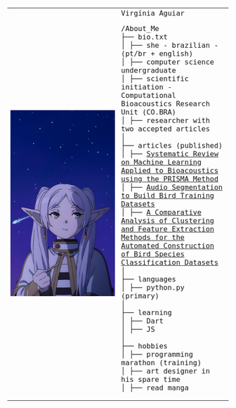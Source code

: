 <table>
    <tr>
        <td style="width: 50%;">
            <img src="frieren image" alt="" style="width: 100%; border: none; max-width: 400px;"/>
        </td>
        <td style="width: 50%; vertical-align: top;">
            <p style="font-family: monospace; font-size: 16px; margin: 0; padding: 0;">
                Virgínia Aguiar
            </p>
            <p style="font-family: monospace; font-size: 16px;">
                /About_Me<br>
                ├── bio.txt<br>
                │   ├── she - brazilian - (pt/br + english) <br>
                │   ├── computer science undergraduate <br>
                │   ├── scientific initiation - Computational Bioacoustics Research Unit (CO.BRA) <br>
                │   ├── researcher with two accepted articles <br>
                │<br>
                ├── articles (published) <br>
                │   ├── <a href="https://sol.sbc.org.br/index.php/eri-mt/article/view/28074" target="_blank">Systematic Review on Machine Learning Applied to Bioacoustics using the PRISMA Method</a><br>
                │   ├── <a href="https://sol.sbc.org.br/index.php/wcama/article/view/29432" target="_blank">Audio Segmentation to Build Bird Training Datasets</a><br>
                │   ├── <a href="https://sol.sbc.org.br/index.php/kdmile/article/view/30953" target="_blank">A Comparative Analysis of Clustering and Feature Extraction Methods for the Automated Construction of Bird Species Classification Datasets</a><br>
                │<br>
                ├── languages<br>
                │   ├── python.py (primary) <br>
                │<br>
                ├── learning<br>
                │   ├── Dart<br>
                │   ├── JS<br>
                │<br>
                ├── hobbies<br>
                │   ├── programming marathon (training) <br>
                │   ├── art designer in his spare time <br>
                │   ├── read manga <br>
            </p>
        </td>
    </tr>
</table>
